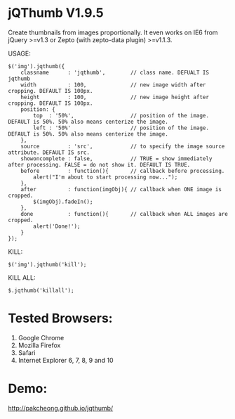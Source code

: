 jQThumb V1.9.5
======================================

Create thumbnails from images proportionally. It even works on IE6 from jQuery >=v1.3 or Zepto (with zepto-data plugin) >=v1.1.3.

USAGE:

    $('img').jqthumb({
        classname      : 'jqthumb',        // class name. DEFUALT IS jqthumb
        width          : 100,              // new image width after cropping. DEFAULT IS 100px.
        height         : 100,              // new image height after cropping. DEFAULT IS 100px.
        position: {
            top  : '50%',                  // position of the image. DEFAULT is 50%. 50% also means centerize the image.
            left : '50%'                   // position of the image. DEFAULT is 50%. 50% also means centerize the image.
        },
        source         : 'src',            // to specify the image source attribute. DEFAULT IS src.
        showoncomplete : false,            // TRUE = show immediately after processing. FALSE = do not show it. DEFAULT IS TRUE.
        before         : function(){       // callback before processing.
            alert("I'm about to start processing now...");
        },
        after          : function(imgObj){ // callback when ONE image is cropped.
            $(imgObj).fadeIn();
        },
        done           : function(){       // callback when ALL images are cropped.
            alert('Done!');
        }
    });

KILL:

    $('img').jqthumb('kill');

KILL ALL:

    $.jqthumb('killall');



Tested Browsers:
======================================
1. Google Chrome
2. Mozilla Firefox
3. Safari
4. Internet Explorer 6, 7, 8, 9 and 10


Demo:
======================================
http://pakcheong.github.io/jqthumb/
